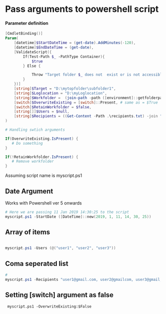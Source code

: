 # Pass arguments to powershell script

#### Parameter definition
```powershell
[CmdletBinding()]
Param(
    [datetime]$StartDateTime = (get-date).AddMinutes(-120),
    [datetime]$EndDateTime = (get-date),
    [ValidateScript({
        If(Test-Path $_ -PathType Container){             
            $true
        } Else {

            Throw "Target folder $_ does not  exist or is not accessible"
        }
    })]    
    [string]$Target = "D:\mytopfolder\subfolder1",    
    [string]$Loglocation = "D:\myLoglocation",
    [string]$Workfolder =  (join-path -path ([environment]::getfolderpath("CommonApplicationData")) -childpath "scriptname1"),
    [switch]$OverwriteExisting = [switch]::Present, # same as = $True
    [switch]$RetainWorkfolder = $false,
    [string[]]$Users = $null,
    [string]$Recipients = ((Get-Content -Path .\recipients.txt) -join ",") # Here the argument is expecting a coma separated list of recipients; recipients.txt contains one line per recipient
)

# Handling swtich arguments

If(OverwriteExisting.IsPresent) {
   # Do something
}

If(!RetainWorkfolder.IsPresent) {
   # Remove workfolder
}

```

Assuming script name is myscript.ps1

## Date Argument
Works with Powershell ver 5 onwards
```powershell
# Here we are passing 11 Jan 2019 14:30:25 to the script
myscript.ps1 -StartDate ([DateTime]::new(2019, 1, 11, 14, 30, 25))
```

## Array of items
```powershell
 
myscript.ps1 -Users (@("user1", "user2", "user3"))  
```

## Coma seperated list

```powershell
# 
myscript.ps1 -Recipients "user1@gmail.com, user2@gmailcom, user3@gmail,com"
```

## Setting [switch] argument as false
```
 myscript.ps1 -OverwriteExisting:$False
```


